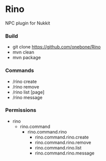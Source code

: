 # Rino
NPC plugin for Nukkit

### Build
- git clone https://github.com/onebone/Rino
- mvn clean
- mvn package

### Commands
- /rino create <name>
- /rino remove <entity id>
- /rino list [page]
- /rino message <message>

### Permissions
- rino
	- rino.command
		- rino.command.rino
			- rino.command.rino.create
			- rino.command.rino.remove
			- rino.command.rino.list
			- rino.command.rino.message
